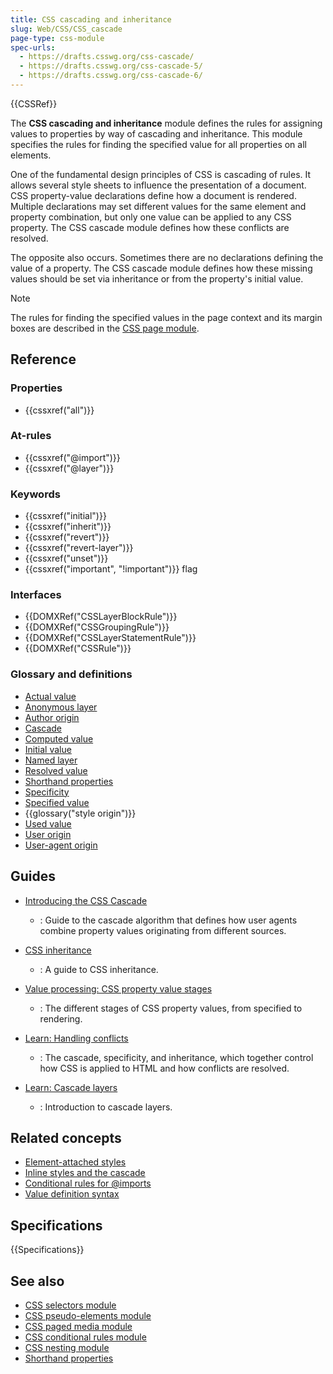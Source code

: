 ```yaml
---
title: CSS cascading and inheritance
slug: Web/CSS/CSS_cascade
page-type: css-module
spec-urls:
  - https://drafts.csswg.org/css-cascade/
  - https://drafts.csswg.org/css-cascade-5/
  - https://drafts.csswg.org/css-cascade-6/
---
```


{{CSSRef}}

The **CSS cascading and inheritance** module defines the rules for assigning values to properties by way of cascading and inheritance. This module specifies the rules for finding the specified value for all properties on all elements.

One of the fundamental design principles of CSS is cascading of rules. It allows several style sheets to influence the presentation of a document. CSS property-value declarations define how a document is rendered. Multiple declarations may set different values for the same element and property combination, but only one value can be applied to any CSS property. The CSS cascade module defines how these conflicts are resolved.

The opposite also occurs. Sometimes there are no declarations defining the value of a property. The CSS cascade module defines how these missing values should be set via inheritance or from the property's initial value.

> [!NOTE]
> The rules for finding the specified values in the page context and its margin boxes are described in the [CSS page module](/en-US/docs/Web/CSS/CSS_paged_media).

## Reference

### Properties

- {{cssxref("all")}}

### At-rules

- {{cssxref("@import")}}
- {{cssxref("@layer")}}

### Keywords

- {{cssxref("initial")}}
- {{cssxref("inherit")}}
- {{cssxref("revert")}}
- {{cssxref("revert-layer")}}
- {{cssxref("unset")}}
- {{cssxref("important", "!important")}} flag

### Interfaces

- {{DOMXRef("CSSLayerBlockRule")}}
- {{DOMXRef("CSSGroupingRule")}}
- {{DOMXRef("CSSLayerStatementRule")}}
- {{DOMXRef("CSSRule")}}

### Glossary and definitions

- [Actual value](/en-US/docs/Web/CSS/CSS_cascade/Value_processing#actual-value)
- [Anonymous layer](/en-US/docs/Learn_web_development/Core/Styling_basics/Cascade_layers#the_layer_block_at-rule_for_named_and_anonymous_layers)
- [Author origin](/en-US/docs/Web/CSS/CSS_cascade/Cascade#author_stylesheets)
- [Cascade](/en-US/docs/Web/CSS/CSS_cascade/Cascade)
- [Computed value](/en-US/docs/Web/CSS/CSS_cascade/Value_processing#computed-value)
- [Initial value](/en-US/docs/Web/CSS/CSS_cascade/Value_processing#initial-value)
- [Named layer](/en-US/docs/Learn_web_development/Core/Styling_basics/Cascade_layers#the_layer_statement_at-rule_for_named_layers)
- [Resolved value](/en-US/docs/Web/CSS/CSS_cascade/Value_processing#resolved-value)
- [Shorthand properties](/en-US/docs/Web/CSS/CSS_cascade/Shorthand_properties)
- [Specificity](/en-US/docs/Web/CSS/CSS_cascade/Specificity)
- [Specified value](/en-US/docs/Web/CSS/CSS_cascade/Value_processing#specified-value)
- {{glossary("style origin")}}
- [Used value](/en-US/docs/Web/CSS/CSS_cascade/Value_processing#used-value)
- [User origin](/en-US/docs/Web/CSS/CSS_cascade/Cascade#user_stylesheets)
- [User-agent origin](/en-US/docs/Web/CSS/CSS_cascade/Cascade#user-agent_stylesheets)

## Guides

- [Introducing the CSS Cascade](/en-US/docs/Web/CSS/CSS_cascade/Cascade)

  - : Guide to the cascade algorithm that defines how user agents combine property values originating from different sources.

- [CSS inheritance](/en-US/docs/Web/CSS/CSS_cascade/Inheritance)

  - : A guide to CSS inheritance.

- [Value processing: CSS property value stages](/en-US/docs/Web/CSS/CSS_cascade/Value_processing)

  - : The different stages of CSS property values, from specified to rendering.

- [Learn: Handling conflicts](/en-US/docs/Learn_web_development/Core/Styling_basics/Handling_conflicts)

  - : The cascade, specificity, and inheritance, which together control how CSS is applied to HTML and how conflicts are resolved.

- [Learn: Cascade layers](/en-US/docs/Learn_web_development/Core/Styling_basics/Cascade_layers)

  - : Introduction to cascade layers.

## Related concepts

- [Element-attached styles](/en-US/docs/Web/HTML/Global_attributes/style)
- [Inline styles and the cascade](/en-US/docs/Web/CSS/CSS_cascade/Cascade#inline_styles)
- [Conditional rules for @imports](/en-US/docs/Web/CSS/@import#importing_css_rules_conditional_on_media_queries)
- [Value definition syntax](/en-US/docs/Web/CSS/CSS_Values_and_Units/Value_definition_syntax)

## Specifications

{{Specifications}}

## See also

- [CSS selectors module](/en-US/docs/Web/CSS/CSS_selectors)
- [CSS pseudo-elements module](/en-US/docs/Web/CSS/CSS_pseudo-elements)
- [CSS paged media module](/en-US/docs/Web/CSS/CSS_paged_media)
- [CSS conditional rules module](/en-US/docs/Web/CSS/CSS_conditional_rules)
- [CSS nesting module](/en-US/docs/Web/CSS/CSS_nesting)
- [Shorthand properties](/en-US/docs/Web/CSS/CSS_cascade/Shorthand_properties)
